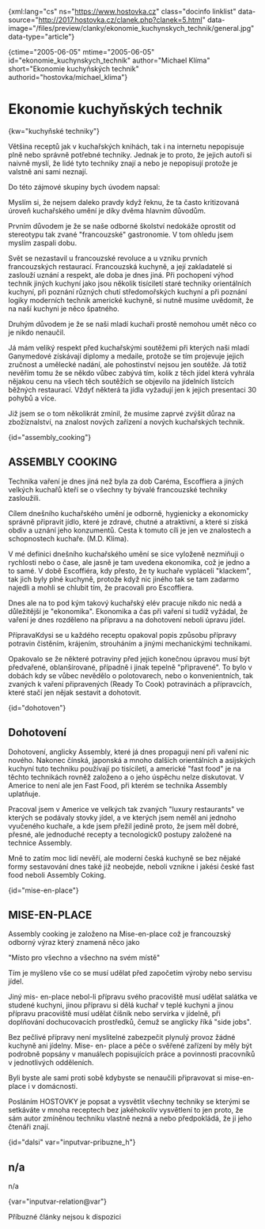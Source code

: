 
{xml:lang="cs" ns="https://www.hostovka.cz" class="docinfo linklist" data-source="http://2017.hostovka.cz/clanek.php?clanek=5.html" data-image="/files/preview/clanky/ekonomie\_kuchynskych\_technik/general.jpg" data-type="article"}

{ctime="2005-06-05" mtime="2005-06-05" id="ekonomie\_kuchynskych\_technik" author="Michael Klíma" short="Ekonomie kuchyňských technik" authorid="hostovka/michael_klima"}

# Ekonomie kuchyňských technik

<!-- generated attribute kw by user_udpatekw.sh on 2020-05-12, do not edit -->

{kw="kuchyňské techniky"}

Většina receptů jak v kuchařských knihách, tak i na internetu nepopisuje plně nebo správně potřebné techniky. Jednak je to proto, že jejich autoři si naivně myslí, že lidé tyto techniky znají a nebo je nepopisují protože je valstně ani sami neznají.

Do této zájmové skupiny bych úvodem napsal:

Myslím si, že nejsem daleko pravdy když řeknu, že ta často kritizovaná úroveň kuchařského umění je díky dvěma hlavním důvodům.

Prvním důvodem je že se naše odborné školství nedokáže oprostit od stereotypu tak zvané "francouzské" gastronomie. V tom ohledu jsem myslím zaspali dobu.

Svět se nezastavil u francouzské revoluce a u vzniku prvních francouzských restaurací. Francouzská kuchyně, a její zakladatelé si zaslouží uznání a respekt, ale doba je dnes jiná. Při pochopení výhod technik jiných kuchyní jako jsou několik tisíciletí staré techniky orientálních kuchyní, při poznání různých chutí středomořských kuchyní a při poznání logiky moderních technik americké kuchyně, si nutně musíme uvědomit, že na naší kuchyni je něco špatného.

Druhým důvodem je že se naši mladí kuchaři prostě nemohou umět něco co je nikdo nenaučil.

Já mám veliký respekt před kuchařskými soutěžemi při kterých naši mladí Ganymedové získávají diplomy a medaile, protože se tím projevuje jejich zručnost a umělecké nadání, ale pohostinství nejsou jen soutěže. Já totiž nevěřím tomu že se někdo vůbec zabývá tím, kolik z těch jídel která vyhrála nějakou cenu na všech těch soutěžích se objevilo na jídelních lístcích běžných restaurací. Vždyť některá ta jídla vyžadují jen k jejich presentaci 30 pohybů a více.

Již jsem se o tom několikrát zmínil, že musíme zaprvé zvýšit důraz na zbožíznalství, na znalost nových zařízení a nových kuchařských technik.

{id="assembly_cooking"}

## ASSEMBLY COOKING

Technika vaření je dnes jiná než byla za dob Caréma, Escoffiera a jiných velkých kuchařů kteří se o všechny ty bývalé francouzské techniky zasloužili.

Cílem dnešního kuchařského umění je odborně, hygienicky a ekonomicky správně připravit jídlo, které je zdravé, chutné a atraktivní, a které si získá obdiv a uznání jeho konzumentů. Cesta k tomuto cíli je jen ve znalostech a schopnostech kuchaře. (M.D. Klíma).

V mé definici dnešního kuchařského umění se sice vyloženě nezmiňuji o rychlosti nebo o čase, ale jasně je tam uvedena ekonomika, což je jedno a to samé. V době Escoffiéra, kdy přesto, že ty kuchaře vypláceli "klackem", tak jich byly plné kuchyně, protože když nic jiného tak se tam zadarmo najedli a mohli se chlubit tím, že pracovali pro Escoffiera.

Dnes ale na to pod kým takový kuchařský elév pracuje nikdo nic nedá a důležitější je "ekonomika". Ekonomika a čas při vaření si tudíž vyžádal, že vaření je dnes rozděleno na přípravu a na dohotovení neboli úpravu jídel.

PřípravaKdysi se u každého receptu opakoval popis způsobu přípravy potravin čistěním, krájením, strouháním a jinými mechanickými technikami.

Opakovalo se že některé potraviny před jejich konečnou úpravou musí být předvařené, oblanšírované, případně i jinak tepelně "připravené". To bylo v dobách kdy se vůbec nevědělo o polotovarech, nebo o konvenientních, tak zvaných k vaření připravených (Ready To Cook) potravinách a přípravcích, které stačí jen nějak sestavit a dohotovit.

{id="dohotoven"}

## Dohotovení

Dohotovení, anglicky Assembly, které já dnes propaguji není při vaření nic nového. Nakonec čínská, japonská a mnoho dalších orientálních a asijských kuchyní tuto techniku používají po tisíciletí, a americké "fast food" je na těchto technikách rovněž založeno a o jeho úspěchu nelze diskutovat. V Americe to není ale jen Fast Food, při kterém se technika Assembly uplatňuje.

Pracoval jsem v Americe ve velkých tak zvaných "luxury restaurants" ve kterých se podávaly stovky jídel, a ve kterých jsem neměl ani jednoho vyučeného kuchaře, a kde jsem přežil jedině proto, že jsem měl dobré, přesné, ale jednoduché recepty a tecnologick0 postupy založené na technice Assembly.

Mně to zatím moc lidí nevěří, ale moderní česká kuchyně se bez nějaké formy sestavování dnes také již neobejde, neboli vznikne i jakési české fast food neboli Assembly Coking.

{id="mise-en-place"}

## MISE-EN-PLACE

Assembly cooking je založeno na Mise-en-place což je francouzský odborný výraz který znamená něco jako

"Místo pro všechno a všechno na svém místě"

Tím je myšleno vše co se musí udělat před započetím výroby nebo servisu jídel.

Jiný mis- en-place nebol-li přípravu svého pracoviště musí udělat salátka ve studené kuchyni, jinou přípravu si dělá kuchař v teplé kuchyni a jinou přípravu pracoviště musí udělat číšník nebo servírka v jídelně, při doplňování dochucovacích prostředků, čemuž se anglicky říká "side jobs".

Bez pečlivé přípravy není myslitelné zabezpečit plynulý provoz žádné kuchyně ani jídelny. Mise- en- place a péče o svěřené zařízení by měly být podrobně popsány v manuálech popisujících práce a povinnosti pracovníků v jednotlivých odděleních.

Byli byste ale sami proti sobě kdybyste se nenaučili připravovat si mise-en-place i v domácnosti.

Posláním HOSTOVKY je popsat a vysvětlit všechny techniky se kterými se setkáváte v mnoha receptech bez jakéhokoliv vysvětlení to jen proto, že sám autor zmíněnou techniku vlastně nezná a nebo předpokládá, že ji jeho čtenáři znají.

{id="dalsi" var="inputvar-pribuzne_h"}

## n/a

n/a

{var="inputvar-relation@var"}

Příbuzné články nejsou k dispozici

